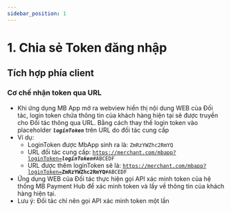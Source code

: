 ```yaml
---
sidebar_position: 1
---
```


# 1. Chia sẻ Token đăng nhập

## Tích hợp phía client

### Cơ chế nhận token qua URL

- Khi ứng dụng MB App mở ra webview hiển thị nội dung WEB của Đối tác, login
  token chứa thông tin của khách hàng hiện tại sẽ được truyền cho Đối tác thông qua
  URL. Bằng cách thay thế login token vào placeholder <code><strong>**_loginToken_**</strong></code> trên URL do
  đối tác cung cấp
- Ví dụ:
  - LoginToken được MbApp sinh ra là: `ZmRzYWZhc2RmYQ`
  - URL đối tác cung cấp: <code>https://merchant.com/mbapp?loginToken=<strong>**_loginToken_**</strong>#ABCEDF</code>
  - URL được thêm loginToken sẽ là: <code>https://merchant.com/mbapp?loginToken=<strong>ZmRzYWZhc2RmYQ</strong>#ABCEDF</code>
- Ứng dụng WEB của Đối tác thực hiện gọi API xác minh token của hệ thống MB
  Payment Hub để xác minh token và lấy về thông tin của khách hàng hiện tại.
- Lưu ý: Đối tác chỉ nên gọi API xác minh token một lần

<!-- ## 2.2 Tích hợp phía backend
### 2.2.1 API xác minh token
#### 2.2.1.1 Thông tin chung
- API xác minh token được sử dụng để xác minh token phục vụ cho việc thiết lập phiên
làm việc của khách hàng và truy xuất thông tin cá nhân của khách hàng

#### 2.2.1.2 Phương thức kết nối
- URL: {payment_hub_base_url}/api/merchant/v1/session/verify
- Method: POST
- Input content-type: Path variable
- Output content-type: application/json

#### 2.2.1.3 Phương thức xác thực
- Sử dụng các header để xác thực như sau:
    - MERCHANT_CODE: Mã đối tác
    - MERCHANT_SECRET: Khóa bí mật của Đối tác

#### 2.2.1.4 Các trường dữ liệu input

| STT   |  Tham số  |  Kiểu dữ liệu  |  Bắt buộc | Mô tả |
|-------|--------|---------|---------|---------|
|  1 | token | Text | x | Login token từ MB App |

#### 2.2.1.5 Các trường dữ liệu output (HttpStatus 200)

| STT   |  Tham số  |  Kiểu dữ liệu  |  Mô tả |
|-------|--------|---------|---------|
|  1 | cif | Text (35) | Mã khách hàng tại MB |
|  2 | fullname | Text (255) | Họ và tên khách hàng |
|  3 | dob | Text (10) | Ngày sinh của khách hàng <br /> Theo định dạng yyyy-MM-dd (ISO 8601) |
|  4 | idCardNo | Text (20) | Mã khách hàng tại MB |
|  5 | mobile | Text (20) | Mã khách hàng tại MB |
|  6 | email | Text (100) | Mã khách hàng tại MB |

#### 2.2.1.6 Mã lỗi

<table>
  <tr>
    <th>STT</th>
    <th>Response (HttpStatus 401)</th>
    <th> Mô tả</th>
  </tr>
  <tr>
    <td>1</td>
    <td>{"code ": 401,
        "error_code": “unauthorized”,
        "error_data": null}
    </td>
    <td>Sai thông tin xác thực của Đối tác.</td>
  </tr>
</table>

<table>
  <tr>
    <th>STT</th>
    <th>Response (HttpStatus 400)</th>
    <th> Mô tả</th>
  </tr>

  <tr>
    <td>1</td>
    <td>{
        "code ": 400,
        "error_code": “invalid-param”,
        "error_data": null
        }
    </td>
    <td>Dữ liệu truyền lên không hợp lệ do thiếu tham số
hoặc sai định dạng</td>
  </tr>

   <tr>
    <td>2</td>
    <td>{
        "code ": 400,
        "error_code": “invalid-sessiontoken”,
        "error_data": null
        }
    </td>
    <td>Token truyền vào không hợp lệ hoặc đã hết hạn.</td>
  </tr>

  <tr>
    <td>3</td>
    <td>{
        "code ": 400,
        "error_code": “merchant-loginsession-sharing-disabled”,
        "error_data": null
        }
    </td>
    <td>Merchant chưa được kích hoạt tính năng chia sẻ
thông tin đăng nhập.</td>
  </tr>
</table>

- Ngoài ra các trường hợp lỗi không xác định sẽ trả về HttpStatus 500 -->
